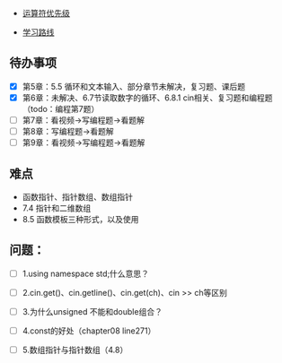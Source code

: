 - [运算符优先级](https://blog.csdn.net/weixin_41461277/article/details/85094089)

 - [学习路线](https://mp.weixin.qq.com/s/WW_X12bTm94iaCgWBgYtJw)
## 待办事项
- [x] 第5章：5.5 循环和文本输入、部分章节未解决，复习题、课后题
- [x] 第6章：未解决、6.7节读取数字的循环、6.8.1 cin相关、复习题和编程题（todo：编程第7题）
- [ ] 第7章：看视频->写编程题->看题解
- [ ] 第8章：写编程题->看题解
- [ ] 第9章：看视频->写编程题->看题解

## 难点
- 函数指针、指针数组、数组指针
- 7.4 指针和二维数组
- 8.5 函数模板三种形式，以及使用

## 问题：
- [ ] 1.using namespace std;什么意思？  
- [ ] 2.cin.get()、cin.getline()、cin.get(ch)、cin >> ch等区别
- [ ] 3.为什么unsigned 不能和double组合？
- [ ] 4.const的好处（chapter08 line271）
- [ ] 5.数组指针与指针数组（4.8）

